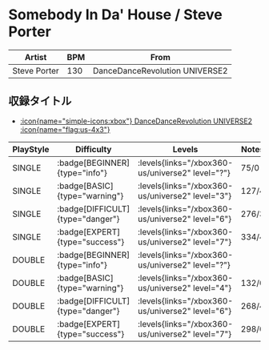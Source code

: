 # Somebody In Da' House / Steve Porter

|Artist|BPM|From|
|------|---|----|
|Steve Porter|130|DanceDanceRevolution UNIVERSE2|

## 収録タイトル

- [:icon{name="simple-icons:xbox"} DanceDanceRevolution UNIVERSE2 :icon{name="flag:us-4x3"}](/xbox360-us/universe2)

|PlayStyle|Difficulty|Levels|Notes|Movie|
|---------|----------|------|-----|-----|
|SINGLE| :badge[BEGINNER]{type="info"}| :levels{links="/xbox360-us/universe2" level="?"}|75/0||
|SINGLE| :badge[BASIC]{type="warning"}| :levels{links="/xbox360-us/universe2" level="3"}|127/4||
|SINGLE| :badge[DIFFICULT]{type="danger"}| :levels{links="/xbox360-us/universe2" level="6"}|276/3||
|SINGLE| :badge[EXPERT]{type="success"}| :levels{links="/xbox360-us/universe2" level="7"}|334/4||
|DOUBLE| :badge[BEGINNER]{type="info"}| :levels{links="/xbox360-us/universe2" level="?"}|||
|DOUBLE| :badge[BASIC]{type="warning"}| :levels{links="/xbox360-us/universe2" level="4"}|132/0||
|DOUBLE| :badge[DIFFICULT]{type="danger"}| :levels{links="/xbox360-us/universe2" level="6"}|268/4||
|DOUBLE| :badge[EXPERT]{type="success"}| :levels{links="/xbox360-us/universe2" level="7"}|298/0||

